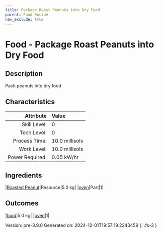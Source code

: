 ```yaml
---
title: Package Roast Peanuts into Dry Food
parent: Food Recipe
nav_exclude: true
---
```

# Food - Package Roast Peanuts into Dry Food

## Description
Pack peanuts into dry food

## Characteristics

| Attribute      | Value |
|--------:|:------|
|Skill Level:|0|
|Tech Level:|0|
|Process Time:|10.0 millisols|
|Work Level:|10.0 millisols|
|Power Required:|0.05 kW/hr|

## Ingredients

|[Roasted Peanut](../resource/roasted-peanut.html)|Resource|5.0 kg|
|[oven](../part/oven.html)|Part|1|

## Outcomes

|[food](../resource/food.html)|5.0 kg|
|[oven](../part/oven.html)|1|


Version: pre-3.9.0 Generated on: 2024-12-01T19:57:19.2243459
{: .fs-3 }

